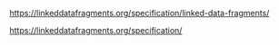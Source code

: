https://linkeddatafragments.org/specification/linked-data-fragments/

https://linkeddatafragments.org/specification/

